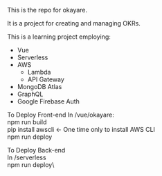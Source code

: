 This is the repo for okayare.

It is a project for creating and managing OKRs.

This is a learning project employing:

* Vue
* Serverless
* AWS
  * Lambda
  * API Gateway
* MongoDB Atlas
* GraphQL
* Google Firebase Auth


To Deploy Front-end
In /vue/okayare:\
npm run build\
pip install awscli      <- One time only to install AWS CLI\
npm run deploy


To Deploy Back-end\
In /serverless\
npm run deploy\
